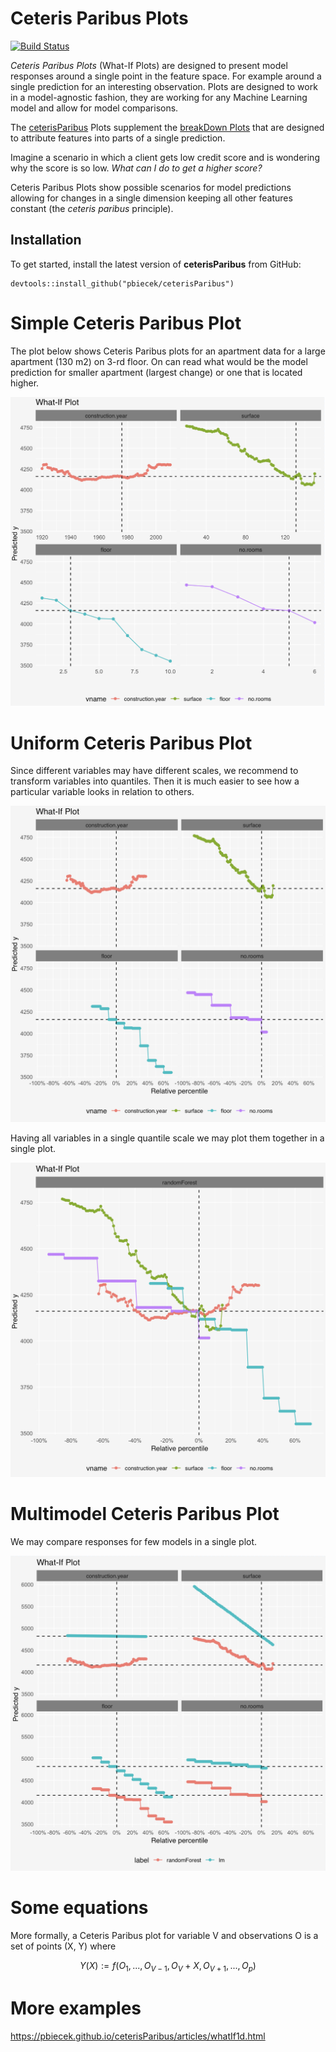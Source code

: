 # Ceteris Paribus Plots 

[![Build Status](https://api.travis-ci.org/pbiecek/ceterisParibus.png)](https://travis-ci.org/pbiecek/WhatIfPlots)

*Ceteris Paribus Plots* (What-If Plots) are designed to present model responses around a single point in the feature space. For example around a single prediction for an interesting observation. Plots are designed to work in a model-agnostic fashion, they are working for any Machine Learning model and allow for model comparisons.

The [ceterisParibus]( https://github.com/pbiecek/ceterisParibus) Plots supplement the [breakDown Plots]( https://github.com/pbiecek/breakDown) that are designed to attribute features into parts of a single prediction.

Imagine a scenario in which a client gets low credit score and is wondering why the score is so low. *What can I do to get a higher score?*

Ceteris Paribus Plots show possible scenarios for model predictions allowing for changes in a single dimension keeping all other features constant (the *ceteris paribus* principle).

## Installation

To get started, install the latest version of **ceterisParibus** from GitHub:

```
devtools::install_github("pbiecek/ceterisParibus")
```

# Simple Ceteris Paribus Plot

The plot below shows Ceteris Paribus plots for an apartment data for a large apartment (130 m2) on 3-rd floor. On can read what would be the model prediction for smaller apartment (largest change) or one that is located higher.

<center><img width="600" src="misc/use_case_1.png"></center>

# Uniform Ceteris Paribus Plot

Since different variables may have different scales, we recommend to transform variables into quantiles. Then it is much easier to see how a particular variable looks in relation to others.

<center><img width="600" src="misc/use_case_2.png"></center>

Having all variables in a single quantile scale we may plot them together in a single plot.

<center><img width="600" src="misc/use_case_3.png"></center>

# Multimodel Ceteris Paribus Plot

We may compare responses for few models in a single plot.

<center><img width="600" src="misc/use_case_4.png"></center>

# Some equations

More formally, a Ceteris Paribus plot for variable V and observations O is a set of points (X, Y) where

$$Y(X) := f(O_1, ..., O_{V-1}, O_{V} + X, O_{V+1}, ..., O_{p})$$


# More examples

https://pbiecek.github.io/ceterisParibus/articles/whatIf1d.html

